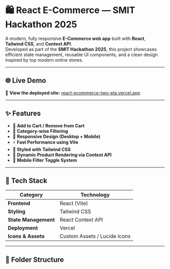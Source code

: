 # 🛍️ React E-Commerce — SMIT Hackathon 2025

A modern, fully responsive **E-Commerce web app** built with **React**, **Tailwind CSS**, and **Context API**.  
Developed as part of the **SMIT Hackathon 2025**, this project showcases efficient state management, reusable UI components, and a clean design inspired by top modern online stores.

---

## 🌐 Live Demo
🚀 **View the deployed site:** [react-ecommerce-two-eta.vercel.app](https://react-ecommerce-two-eta.vercel.app/)

---

## ✨ Features
- 🛒 **Add to Cart / Remove from Cart**
- 🧩 **Category-wise Filtering**
- 💬 **Responsive Design (Desktop + Mobile)**
- ⚡ **Fast Performance using Vite**
- 🎨 **Styled with Tailwind CSS**
- 🔄 **Dynamic Product Rendering via Context API**
- 📱 **Mobile Filter Toggle System**

---

## 🧠 Tech Stack
| Category | Technology |
|-----------|-------------|
| **Frontend** | React (Vite) |
| **Styling** | Tailwind CSS |
| **State Management** | React Context API |
| **Deployment** | Vercel |
| **Icons & Assets** | Custom Assets / Lucide Icons |

---

## 📂 Folder Structure
